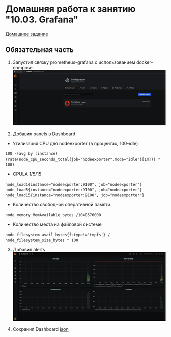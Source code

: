 # Домашняя работа к занятию "10.03. Grafana"

[Домашнее задание](https://github.com/netology-code/mnt-homeworks/tree/master/10-monitoring-03-grafana)

## Обязательная часть

1. Запустил связку prometheus-grafana с использованием docker-compose.
![1](HW_monitoring_03_grafana/Screenshot_1.png)

2. Добавил panels в Dashboard
- Утилизация CPU для nodeexporter (в процентах, 100-idle)

`100 -(avg by (instance) (rate(node_cpu_seconds_total{job="nodeexporter",mode="idle"}[1m])) * 100)`
- CPULA 1/5/15

`node_load1{instance="nodeexporter:9100", job="nodeexporter"}
node_load5{instance="nodeexporter:9100", job="nodeexporter"}
node_load15{instance="nodeexporter:9100", job="nodeexporter"}`
- Количество свободной оперативной памяти

`node_memory_MemAvailable_bytes /1048576000`
- Количество места на файловой системе

`node_filesystem_avail_bytes{fstype!='tmpfs'} / node_filesystem_size_bytes * 100`

3. Добавил alerts
![1](HW_monitoring_03_grafana/Screenshot_2.png)

4. Сохранил Dashboard
[json](https://github.com/everoff/devops-netology/blob/main/Homeworks/HW_monitoring_03_grafana/dashboard.json)
